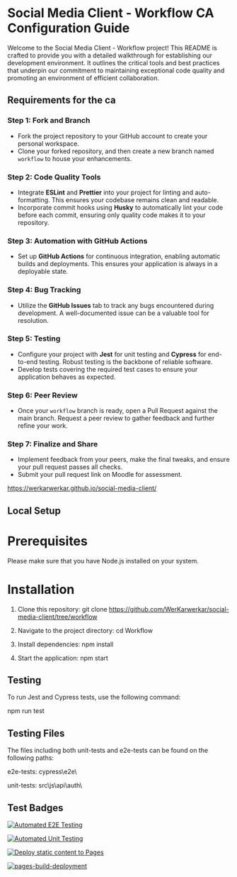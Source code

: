 
# Social Media Client - Workflow CA Configuration Guide 

Welcome to the Social Media Client - Workflow project! This README is crafted to provide you with a detailed walkthrough for establishing our development environment. 
It outlines the critical tools and best practices that underpin our commitment to maintaining exceptional code quality and promoting an environment of efficient collaboration.

## Requirements for the ca



### Step 1: Fork and Branch

- Fork the project repository to your GitHub account to create your personal workspace.
- Clone your forked repository, and then create a new branch named `workflow` to house your enhancements.

### Step 2: Code Quality Tools

- Integrate **ESLint** and **Prettier** into your project for linting and auto-formatting. This ensures your codebase remains clean and readable.
- Incorporate commit hooks using **Husky** to automatically lint your code before each commit, ensuring only quality code makes it to your repository.

### Step 3: Automation with GitHub Actions

- Set up **GitHub Actions** for continuous integration, enabling automatic builds and deployments. This ensures your application is always in a deployable state.

### Step 4: Bug Tracking

- Utilize the **GitHub Issues** tab to track any bugs encountered during development. A well-documented issue can be a valuable tool for resolution.

### Step 5: Testing

- Configure your project with **Jest** for unit testing and **Cypress** for end-to-end testing. Robust testing is the backbone of reliable software.
- Develop tests covering the required test cases to ensure your application behaves as expected.

### Step 6: Peer Review

- Once your `workflow` branch is ready, open a Pull Request against the main branch. Request a peer review to gather feedback and further refine your work.

### Step 7: Finalize and Share

- Implement feedback from your peers, make the final tweaks, and ensure your pull request passes all checks.
- Submit your pull request link on Moodle for assessment.

https://werkarwerkar.github.io/social-media-client/

## Local Setup

# Prerequisites

Please make sure that you have Node.js installed on your system.

# Installation

1. Clone this repository:
git clone https://github.com/WerKarwerkar/social-media-client/tree/workflow

2. Navigate to the project directory:
cd Workflow

3. Install dependencies:
npm install

4. Start the application:
npm start

## Testing

To run Jest and Cypress tests, use the following command:

npm run test

## Testing Files

The files including both unit-tests and e2e-tests can be found on the following paths:

e2e-tests: cypress\e2e\

unit-tests: src\js\api\auth\

## Test Badges

[![Automated E2E Testing](https://github.com/WerKarwerkar/social-media-client/actions/workflows/e2e-test.yml/badge.svg?branch=workflow)](https://github.com/WerKarwerkar/social-media-client/actions/workflows/e2e-test.yml)



[![Automated Unit Testing](https://github.com/WerKarwerkar/social-media-client/actions/workflows/automated-test.yml.yml/badge.svg?branch=workflow)](https://github.com/WerKarwerkar/social-media-client/actions/workflows/automated-test.yml.yml)



[![Deploy static content to Pages](https://github.com/WerKarwerkar/social-media-client/actions/workflows/pages.yml/badge.svg?branch=workflow)](https://github.com/WerKarwerkar/social-media-client/actions/workflows/pages.yml)



[![pages-build-deployment](https://github.com/WerKarwerkar/social-media-client/actions/workflows/pages/pages-build-deployment/badge.svg?branch=workflow)](https://github.com/WerKarwerkar/social-media-client/actions/workflows/pages/pages-build-deployment)










